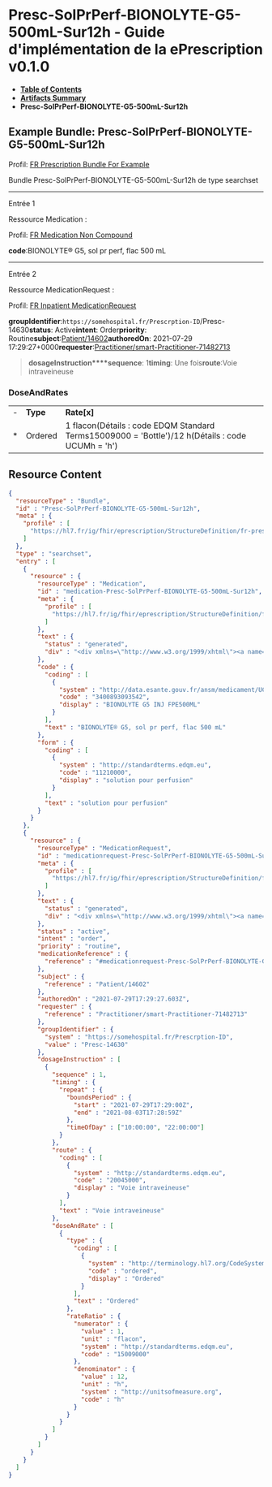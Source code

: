# Presc-SolPrPerf-BIONOLYTE-G5-500mL-Sur12h - Guide d'implémentation de la ePrescription v0.1.0

* [**Table of Contents**](toc.md)
* [**Artifacts Summary**](artifacts.md)
* **Presc-SolPrPerf-BIONOLYTE-G5-500mL-Sur12h**

## Example Bundle: Presc-SolPrPerf-BIONOLYTE-G5-500mL-Sur12h

Profil: [FR Prescription Bundle For Example](StructureDefinition-fr-prescription-bundle-for-example.md)

Bundle Presc-SolPrPerf-BIONOLYTE-G5-500mL-Sur12h de type searchset

-------

Entrée 1

Ressource Medication :

> 

Profil: [FR Medication Non Compound](StructureDefinition-fr-medication-noncompound.md)

**code**:BIONOLYTE® G5, sol pr perf, flac 500 mL

-------

Entrée 2

Ressource MedicationRequest :

> 

Profil: [FR Inpatient MedicationRequest](StructureDefinition-fr-inpatient-medicationrequest.md)

**groupIdentifier**:`https://somehospital.fr/Prescrption-ID`/Presc-14630**status**: Active**intent**: Order**priority**: Routine**subject**:[Patient/14602](Patient/14602)**authoredOn**: 2021-07-29 17:29:27+0000**requester**:[Practitioner/smart-Practitioner-71482713](Practitioner/smart-Practitioner-71482713)
> **dosageInstruction****sequence**: 1**timing**: Une fois**route**:Voie intraveineuse

### DoseAndRates

| | | |
| :--- | :--- | :--- |
| - | **Type** | **Rate[x]** |
| * | Ordered | 1 flacon(Détails : code EDQM Standard Terms15009000 = 'Bottle')/12 h(Détails : code UCUMh = 'h') |





## Resource Content

```json
{
  "resourceType" : "Bundle",
  "id" : "Presc-SolPrPerf-BIONOLYTE-G5-500mL-Sur12h",
  "meta" : {
    "profile" : [
      "https://hl7.fr/ig/fhir/eprescription/StructureDefinition/fr-prescription-bundle-for-example"
    ]
  },
  "type" : "searchset",
  "entry" : [
    {
      "resource" : {
        "resourceType" : "Medication",
        "id" : "medication-Presc-SolPrPerf-BIONOLYTE-G5-500mL-Sur12h",
        "meta" : {
          "profile" : [
            "https://hl7.fr/ig/fhir/eprescription/StructureDefinition/fr-medication-noncompound"
          ]
        },
        "text" : {
          "status" : "generated",
          "div" : "<div xmlns=\"http://www.w3.org/1999/xhtml\"><a name=\"Medication_medication-Presc-SolPrPerf-BIONOLYTE-G5-500mL-Sur12h\"> </a><p class=\"res-header-id\"><b>Narratif généré : Médication medication-Presc-SolPrPerf-BIONOLYTE-G5-500mL-Sur12h</b></p><a name=\"medication-Presc-SolPrPerf-BIONOLYTE-G5-500mL-Sur12h\"> </a><a name=\"hcmedication-Presc-SolPrPerf-BIONOLYTE-G5-500mL-Sur12h\"> </a><div style=\"display: inline-block; background-color: #d9e0e7; padding: 6px; margin: 4px; border: 1px solid #8da1b4; border-radius: 5px; line-height: 60%\"><p style=\"margin-bottom: 0px\"/><p style=\"margin-bottom: 0px\">Profil: <a href=\"StructureDefinition-fr-medication-noncompound.html\">FR Medication Non Compound</a></p></div><p><b>code</b>: <span title=\"Codes :{http://data.esante.gouv.fr/ansm/medicament/UCD 3400893093542}\">BIONOLYTE® G5, sol pr perf, flac 500 mL</span></p><p><b>form</b>: <span title=\"Codes :{http://standardterms.edqm.eu 11210000}\">solution pour perfusion</span></p></div>"
        },
        "code" : {
          "coding" : [
            {
              "system" : "http://data.esante.gouv.fr/ansm/medicament/UCD",
              "code" : "3400893093542",
              "display" : "BIONOLYTE G5 INJ FPE500ML"
            }
          ],
          "text" : "BIONOLYTE® G5, sol pr perf, flac 500 mL"
        },
        "form" : {
          "coding" : [
            {
              "system" : "http://standardterms.edqm.eu",
              "code" : "11210000",
              "display" : "solution pour perfusion"
            }
          ],
          "text" : "solution pour perfusion"
        }
      }
    },
    {
      "resource" : {
        "resourceType" : "MedicationRequest",
        "id" : "medicationrequest-Presc-SolPrPerf-BIONOLYTE-G5-500mL-Sur12h",
        "meta" : {
          "profile" : [
            "https://hl7.fr/ig/fhir/eprescription/StructureDefinition/fr-inpatient-medicationrequest"
          ]
        },
        "text" : {
          "status" : "generated",
          "div" : "<div xmlns=\"http://www.w3.org/1999/xhtml\"><a name=\"MedicationRequest_medicationrequest-Presc-SolPrPerf-BIONOLYTE-G5-500mL-Sur12h\"> </a><p class=\"res-header-id\"><b>Narratif généré : PrescriptionMédicamenteuseTODO medicationrequest-Presc-SolPrPerf-BIONOLYTE-G5-500mL-Sur12h</b></p><a name=\"medicationrequest-Presc-SolPrPerf-BIONOLYTE-G5-500mL-Sur12h\"> </a><a name=\"hcmedicationrequest-Presc-SolPrPerf-BIONOLYTE-G5-500mL-Sur12h\"> </a><div style=\"display: inline-block; background-color: #d9e0e7; padding: 6px; margin: 4px; border: 1px solid #8da1b4; border-radius: 5px; line-height: 60%\"><p style=\"margin-bottom: 0px\"/><p style=\"margin-bottom: 0px\">Profil: <a href=\"StructureDefinition-fr-inpatient-medicationrequest.html\">FR Inpatient MedicationRequest</a></p></div><p><b>status</b>: Active</p><p><b>intent</b>: Order</p><p><b>priority</b>: Routine</p><p><b>medication</b>: <code>#medicationrequest-Presc-SolPrPerf-BIONOLYTE-G5-500mL-Sur12h</code></p><p><b>subject</b>: <a href=\"Patient/14602\">Patient/14602</a></p><p><b>authoredOn</b>: 2021-07-29 17:29:27+0000</p><p><b>requester</b>: <a href=\"Practitioner/smart-Practitioner-71482713\">Practitioner/smart-Practitioner-71482713</a></p><p><b>groupIdentifier</b>: <code>https://somehospital.fr/Prescrption-ID</code>/Presc-14630</p><blockquote><p><b>dosageInstruction</b></p><p><b>sequence</b>: 1</p><p><b>timing</b>: Une fois</p><p><b>route</b>: <span title=\"Codes :{http://standardterms.edqm.eu 20045000}\">Voie intraveineuse</span></p><h3>DoseAndRates</h3><table class=\"grid\"><tr><td style=\"display: none\">-</td><td><b>Type</b></td><td><b>Rate[x]</b></td></tr><tr><td style=\"display: none\">*</td><td><span title=\"Codes :{http://terminology.hl7.org/CodeSystem/dose-rate-type ordered}\">Ordered</span></td><td>1 flacon<span style=\"background: LightGoldenRodYellow\"> (Détails : code EDQM Standard Terms15009000 = 'Bottle')</span>/12 h<span style=\"background: LightGoldenRodYellow\"> (Détails : code UCUMh = 'h')</span></td></tr></table></blockquote></div>"
        },
        "status" : "active",
        "intent" : "order",
        "priority" : "routine",
        "medicationReference" : {
          "reference" : "#medicationrequest-Presc-SolPrPerf-BIONOLYTE-G5-500mL-Sur12h"
        },
        "subject" : {
          "reference" : "Patient/14602"
        },
        "authoredOn" : "2021-07-29T17:29:27.603Z",
        "requester" : {
          "reference" : "Practitioner/smart-Practitioner-71482713"
        },
        "groupIdentifier" : {
          "system" : "https://somehospital.fr/Prescrption-ID",
          "value" : "Presc-14630"
        },
        "dosageInstruction" : [
          {
            "sequence" : 1,
            "timing" : {
              "repeat" : {
                "boundsPeriod" : {
                  "start" : "2021-07-29T17:29:00Z",
                  "end" : "2021-08-03T17:28:59Z"
                },
                "timeOfDay" : ["10:00:00", "22:00:00"]
              }
            },
            "route" : {
              "coding" : [
                {
                  "system" : "http://standardterms.edqm.eu",
                  "code" : "20045000",
                  "display" : "Voie intraveineuse"
                }
              ],
              "text" : "Voie intraveineuse"
            },
            "doseAndRate" : [
              {
                "type" : {
                  "coding" : [
                    {
                      "system" : "http://terminology.hl7.org/CodeSystem/dose-rate-type",
                      "code" : "ordered",
                      "display" : "Ordered"
                    }
                  ],
                  "text" : "Ordered"
                },
                "rateRatio" : {
                  "numerator" : {
                    "value" : 1,
                    "unit" : "flacon",
                    "system" : "http://standardterms.edqm.eu",
                    "code" : "15009000"
                  },
                  "denominator" : {
                    "value" : 12,
                    "unit" : "h",
                    "system" : "http://unitsofmeasure.org",
                    "code" : "h"
                  }
                }
              }
            ]
          }
        ]
      }
    }
  ]
}

```

